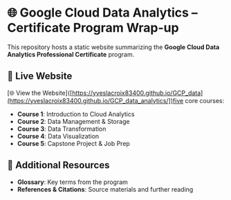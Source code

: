 # 🌐 Google Cloud Data Analytics – Certificate Program Wrap-up

This repository hosts a static website summarizing the **Google Cloud Data Analytics Professional Certificate** program.

## 🚀 Live Website

[🌐 View the Website]([https://yveslacroix83400.github.io/GCP_data](https://yveslacroix83400.github.io/GCP_data_analytics/])five core courses:
- **Course 1**: Introduction to Cloud Analytics
- **Course 2**: Data Management & Storage
- **Course 3**: Data Transformation
- **Course 4**: Data Visualization
- **Course 5**: Capstone Project & Job Prep

## 📎 Additional Resources

- **Glossary**: Key terms from the program
- **References & Citations**: Source materials and further reading

